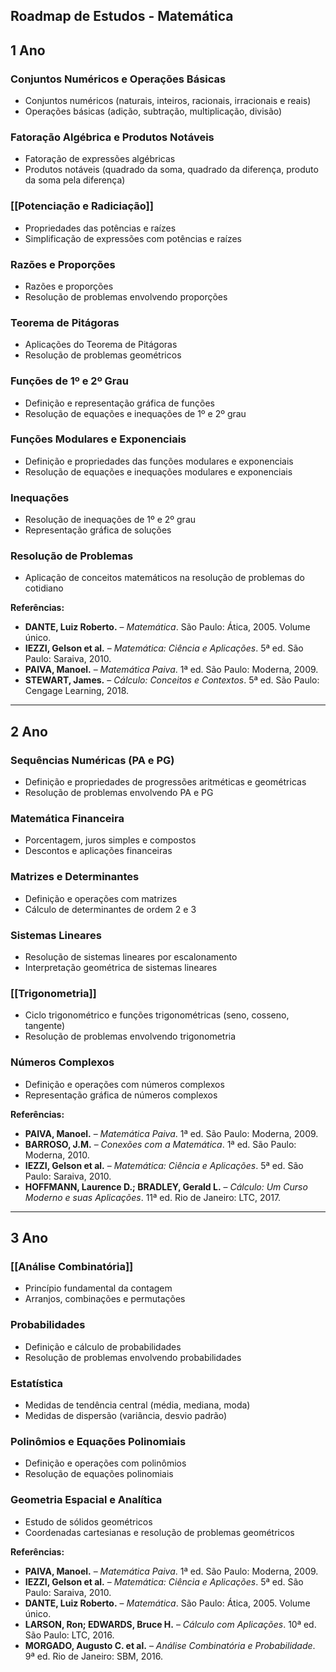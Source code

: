 ## Roadmap de Estudos - Matemática

## 1 Ano

### Conjuntos Numéricos e Operações Básicas
- Conjuntos numéricos (naturais, inteiros, racionais, irracionais e reais)
- Operações básicas (adição, subtração, multiplicação, divisão)

### Fatoração Algébrica e Produtos Notáveis
- Fatoração de expressões algébricas
- Produtos notáveis (quadrado da soma, quadrado da diferença, produto da soma pela diferença)

### [[Potenciação e Radiciação]]
- Propriedades das potências e raízes
- Simplificação de expressões com potências e raízes

### Razões e Proporções
- Razões e proporções
- Resolução de problemas envolvendo proporções

### Teorema de Pitágoras
- Aplicações do Teorema de Pitágoras
- Resolução de problemas geométricos

### Funções de 1º e 2º Grau
- Definição e representação gráfica de funções
- Resolução de equações e inequações de 1º e 2º grau

### Funções Modulares e Exponenciais
- Definição e propriedades das funções modulares e exponenciais
- Resolução de equações e inequações modulares e exponenciais

### Inequações
- Resolução de inequações de 1º e 2º grau
- Representação gráfica de soluções

### Resolução de Problemas
- Aplicação de conceitos matemáticos na resolução de problemas do cotidiano

**Referências:**
- **DANTE, Luiz Roberto.** – _Matemática_. São Paulo: Ática, 2005. Volume único.
- **IEZZI, Gelson et al.** – _Matemática: Ciência e Aplicações_. 5ª ed. São Paulo: Saraiva, 2010.
- **PAIVA, Manoel.** – _Matemática Paiva_. 1ª ed. São Paulo: Moderna, 2009.
- **STEWART, James.** – _Cálculo: Conceitos e Contextos_. 5ª ed. São Paulo: Cengage Learning, 2018.

---

## 2 Ano

### Sequências Numéricas (PA e PG)
- Definição e propriedades de progressões aritméticas e geométricas
- Resolução de problemas envolvendo PA e PG

### Matemática Financeira
- Porcentagem, juros simples e compostos
- Descontos e aplicações financeiras

### Matrizes e Determinantes
- Definição e operações com matrizes
- Cálculo de determinantes de ordem 2 e 3

### Sistemas Lineares
- Resolução de sistemas lineares por escalonamento
- Interpretação geométrica de sistemas lineares

### [[Trigonometria]]
- Ciclo trigonométrico e funções trigonométricas (seno, cosseno, tangente)
- Resolução de problemas envolvendo trigonometria

### Números Complexos
- Definição e operações com números complexos
- Representação gráfica de números complexos

**Referências:**
- **PAIVA, Manoel.** – _Matemática Paiva_. 1ª ed. São Paulo: Moderna, 2009.
- **BARROSO, J.M.** – _Conexões com a Matemática_. 1ª ed. São Paulo: Moderna, 2010.
- **IEZZI, Gelson et al.** – _Matemática: Ciência e Aplicações_. 5ª ed. São Paulo: Saraiva, 2010.
- **HOFFMANN, Laurence D.; BRADLEY, Gerald L.** – _Cálculo: Um Curso Moderno e suas Aplicações_. 11ª ed. Rio de Janeiro: LTC, 2017.

---

## 3 Ano

### [[Análise Combinatória]]
- Princípio fundamental da contagem
- Arranjos, combinações e permutações

### Probabilidades
- Definição e cálculo de probabilidades
- Resolução de problemas envolvendo probabilidades

### Estatística
- Medidas de tendência central (média, mediana, moda)
- Medidas de dispersão (variância, desvio padrão)

### Polinômios e Equações Polinomiais
- Definição e operações com polinômios
- Resolução de equações polinomiais

### Geometria Espacial e Analítica
- Estudo de sólidos geométricos
- Coordenadas cartesianas e resolução de problemas geométricos

**Referências:**
- **PAIVA, Manoel.** – _Matemática Paiva_. 1ª ed. São Paulo: Moderna, 2009.
- **IEZZI, Gelson et al.** – _Matemática: Ciência e Aplicações_. 5ª ed. São Paulo: Saraiva, 2010.
- **DANTE, Luiz Roberto.** – _Matemática_. São Paulo: Ática, 2005. Volume único.
- **LARSON, Ron; EDWARDS, Bruce H.** – _Cálculo com Aplicações_. 10ª ed. São Paulo: LTC, 2016.
- **MORGADO, Augusto C. et al.** – _Análise Combinatória e Probabilidade_. 9ª ed. Rio de Janeiro: SBM, 2016.